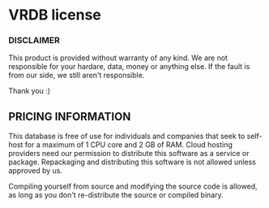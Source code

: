 # VRDB license

### DISCLAIMER

This product is provided without warranty of any kind. We are not responsible for your hardare, data, money or anything else. 
If the fault is from our side, we still aren't responsible. 

Thank you :)


## PRICING INFORMATION

This database is free of use for individuals and companies that seek to self-host for a maximum of 1 CPU core and 2 GB of RAM.
Cloud hosting providers need our permission to distribute this software as a service or package.
Repackaging and distributing this software is not allowed unless approved by us.

Compiling yourself from source and modifying the source code is allowed, as long as you don't re-distribute the source or compiled binary.
